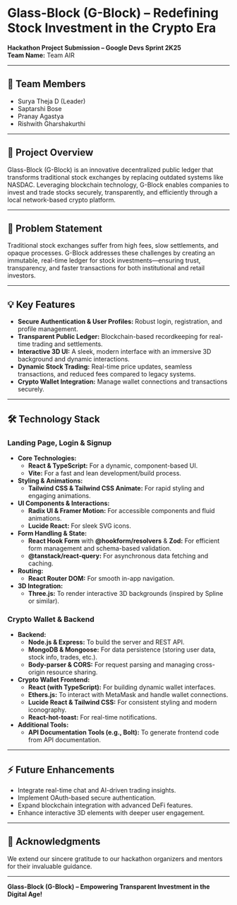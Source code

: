 # Glass-Block (G-Block) – Redefining Stock Investment in the Crypto Era

**Hackathon Project Submission – Google Devs Sprint 2K25**  
**Team Name:** Team AIR


---

## 👥 Team Members
- Surya Theja D (Leader)
- Saptarshi Bose
- Pranay Agastya
- Rishwith Gharshakurthi

---

## 🚀 Project Overview
Glass-Block (G-Block) is an innovative decentralized public ledger that transforms traditional stock exchanges by replacing outdated systems like NASDAC. Leveraging blockchain technology, G-Block enables companies to invest and trade stocks securely, transparently, and efficiently through a local network-based crypto platform.

---

## 🎯 Problem Statement
Traditional stock exchanges suffer from high fees, slow settlements, and opaque processes. G-Block addresses these challenges by creating an immutable, real-time ledger for stock investments—ensuring trust, transparency, and faster transactions for both institutional and retail investors.

---

## 💡 Key Features
- **Secure Authentication & User Profiles:** Robust login, registration, and profile management.
- **Transparent Public Ledger:** Blockchain-based recordkeeping for real-time trading and settlements.
- **Interactive 3D UI:** A sleek, modern interface with an immersive 3D background and dynamic interactions.
- **Dynamic Stock Trading:** Real-time price updates, seamless transactions, and reduced fees compared to legacy systems.
- **Crypto Wallet Integration:** Manage wallet connections and transactions securely.

---

## 🛠️ Technology Stack

### Landing Page, Login & Signup
- **Core Technologies:**  
  - **React & TypeScript:** For a dynamic, component-based UI.
  - **Vite:** For a fast and lean development/build process.
- **Styling & Animations:**  
  - **Tailwind CSS & Tailwind CSS Animate:** For rapid styling and engaging animations.
- **UI Components & Interactions:**  
  - **Radix UI & Framer Motion:** For accessible components and fluid animations.
  - **Lucide React:** For sleek SVG icons.
- **Form Handling & State:**  
  - **React Hook Form** with **@hookform/resolvers** & **Zod:** For efficient form management and schema-based validation.
  - **@tanstack/react-query:** For asynchronous data fetching and caching.
- **Routing:**  
  - **React Router DOM:** For smooth in-app navigation.
- **3D Integration:**  
  - **Three.js:** To render interactive 3D backgrounds (inspired by Spline or similar).

### Crypto Wallet & Backend
- **Backend:**  
  - **Node.js & Express:** To build the server and REST API.
  - **MongoDB & Mongoose:** For data persistence (storing user data, stock info, trades, etc.).
  - **Body-parser & CORS:** For request parsing and managing cross-origin resource sharing.
- **Crypto Wallet Frontend:**  
  - **React (with TypeScript):** For building dynamic wallet interfaces.
  - **Ethers.js:** To interact with MetaMask and handle wallet connections.
  - **Lucide React & Tailwind CSS:** For consistent styling and modern iconography.
  - **React-hot-toast:** For real-time notifications.
- **Additional Tools:**  
  - **API Documentation Tools (e.g., Bolt):** To generate frontend code from API documentation.

---

## ⚡️ Future Enhancements
- Integrate real-time chat and AI-driven trading insights.
- Implement OAuth-based secure authentication.
- Expand blockchain integration with advanced DeFi features.
- Enhance interactive 3D elements with deeper user engagement.

---

## 🏅 Acknowledgments
We extend our sincere gratitude to our hackathon organizers and mentors for their invaluable guidance.

---

**Glass-Block (G-Block) – Empowering Transparent Investment in the Digital Age!**
